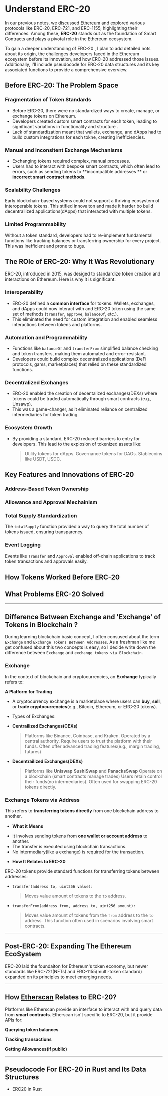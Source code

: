 # Understand ERC-20

In our previous notes, we discussed [Ethereum](./0-Ethereum.md) and explored various protocols like ERC-20, ERC-721, and ERC-1155, highlighting their differences. Among these, **ERC-20** stands out as the foundation of Smart Contracts and plays a pivotal role in the Ethereum ecosystem.

To gain a deeper understanding of ERC-20 , I plan to add detailed nots about its origin, the challenges developers faced in the Ethereum ecosystem before its innovation, and how ERC-20 addressed those issues. Additionally, I'll include pseudocode for ERC-20 data structures and its key associated functions to provide a comprehensive overview.

## Before ERC-20: The Problem Space

### Fragmentation of Token Standards

- Before ERC-20, there were no standardized ways to create, manage, or exchange tokens on Ethereum.
- Developers created custom smart contracts for each token, leading to significant variations in functionality and structure .
- Lack of standardization meant that wallets, exchange, and dApps had to build custom integrations for each tokne, creating inefficiencies.

### Manual and Inconsitent Exchange Mechanisms

- Exchanging tokens required complex, manual processes.
- Users had to interact with bespoke smart contracts, which often lead to errors, such as sending tokens to **incompatible addresses ** or **incorrect smart contract methods**.

### Scalability Challenges

Early blockchain-based systems could not support a thriving ecosystem of interoperable tokens. This stifled innovaiton and made it harder bo build decentrailized applications(dApps) that interacted with multiple tokens.

### Limited Programmability

Without a token standard, developers had to re-implement fundamental functions like tracking balances or transferring ownership for every project. This was inefficient and prone to bugs.

## The ROle of ERC-20: Why It Was Revolutionary

ERC-20, introduced in 2015, was desiged to standardize token creation and interactions on Ethereum. Here is why it is significant:

### Interoperability

- ERC-20 defined a **common interface** for tokens. Wallets, exchanges, and dApps could now interact with and ERC-20 token using the same set of methods (`transfer`, `approve`, `balanceOf`, etc.).
- This eliminated the need for custom integration and enabled seamless interactions between tokens and platforms.

### Automation and Programmability

- Functions like `balanceOf` and `transferFrom` simplified balance checking and token transfers, making them automated and error-resistant.
- Developers could build complex decentralized applications (DeFi protocols, gams, marketplaces) that relied on these standardized functions.

### Decentralized Exchanges

- ERC-20 enabled the creation of decentalized exchanges(DEXs) where tokens could be traded automatically through smart contracts (e.g., Unsawp).
- This was a game-changer, as it eliminated reliance on centralized intermediaries for token trading.

### Ecosystem Growth

- By providing a standard, ERC-20 reduced barriers to entry for developers. This lead to the explosion of tokenized assets like:
  > Utility tokens for dApps.
  > Governance tokens for DAOs.
  > Stablecoins like USDT, USDC.

## Key Features and Innovations of ERC-20

### Address-Based Token Ownership

### Allowance and Approval Mechainism

### Total Supply Standardization

The `totalSupply` function provided a way to query the total number of tokens issued, ensuring transparency.

### Event Logging

Events like `Transfer` and `Approval` enabled off-chain applications to track token transactions and approvals easily.

## How Tokens Worked Before ERC-20

## What Problems ERC-20 Solved

---

## Difference Between Exchange and 'Exchange' of Tokens in Blockchain ?

During learning blockchain basic concept, I often consused about the term `Exchange` and `Exchange Tokens Between Addresses`.
As a freshman like me get confused about this two concepts is easy, so I decide write down the difference between `Exchange` and `exchange tokens via Blockchain`.

### Exchange

In the context of blockchain and cryptocurrencies, an **Exchange** typically refers to:

**A Platform for Trading**

- A cryptocurrency exchange is a marketplace where users can **buy**, **sell**, or **trade cryptocurrencies**(e.g., Bitcoin, Ethereum, or ERC-20 tokens).

- Types of Exchanges:

* **Centrailized Exchanges(CEXs)**

  > Platforms like Binance, Coinbase, and Kraken.
  > Operated by a central authority.
  > Require users to trust the platform with their funds.
  > Often offer advanced trading features(e.g., margin trading, futures)

* **Decentrailized Exchanges(DEXs)**
  > Platforms like **Uniswap** **SushiSwap** and **PanacksSwap**
  > Operate on a blockchain (smart contracts manage trades)
  > Users retain control their funds(no intermediaries).
  > Often used for swapping ERC-20 tokens directly.

### Exchange Tokens via Address

This refers to **transferring tokens directly** from one blockchain address to another.

- **What it Means**

* It involves sending tokens from **one wallet or account address** to another.
* The transfer is executed using blockchain transactions.
* No intermediary(like a exchange) is required for the transaction.

- **How It Relates to ERC-20**

ERC-20 tokens provide standard functions for transferring tokens between addresses:

- `transfer(address to, uint256 value):`
  > Moves value amount of tokens to the `to` address.
- `transferFrom(address from, address to, uint256 amount):`
  > Moves value amount of tokens from the `from` address to the `to` address.
  > This function often used in scenarios involving smart contracts.

---

## Post-ERC-20: Expanding The Ethereum EcoSystem

ERC-20 laid the foundaiton for Ethereum's token economy, but newer standards like ERC-721(NFTs) and ERC-1155(multi-token standard) expanded on its principles to meet emerging needs.

---

## How [Etherscan](https://etherscan.io/myapikey) Relates to ERC-20?
Platforms like Etherscan provide an interface to interact with and query data from **smart contracts**. Etherscan isn't specific to ERC-20, but it provide APIs for:

**Querying token balances**

**Tracking transactions**

**Getting Allowances(if public)**

---

## Pseudocode For ERC-20 in Rust and Its Data Structures

- ERC20 in Rust

```rust


```
